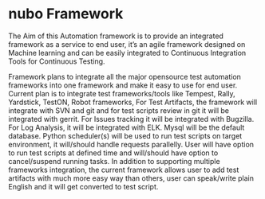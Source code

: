 # nubo Framework
The Aim of this Automation framework is to provide an integrated framework as a service to end user, it’s an agile framework designed on Machine learning and can be easily integrated to Continuous Integration Tools for Continuous Testing.

Framework plans to integrate all the major opensource test automation frameworks into one framework and make it easy to use for end user. Current plan is to integrate test frameworks/tools like Tempest, Rally, Yardstick, TestON, Robot frameworks, 
	For Test Artifacts, the framework will integrate with SVN and git and for test scripts review in git it will be integrated with gerrit.
	For Issues tracking it will be integrated with Bugzilla.
	For Log Analysis, it will be integrated with ELK.
	Mysql will be the default database.
	Python scheduler(s) will be used to run test scripts on target environment, it will/should handle requests parallelly. User will have option to run test scripts at defined time and will/should have option to cancel/suspend running tasks.
In addition to supporting multiple frameworks integration, the current framework allows user to add test artifacts with much more easy way than others, user can speak/write plain English and it will get converted to test script.
